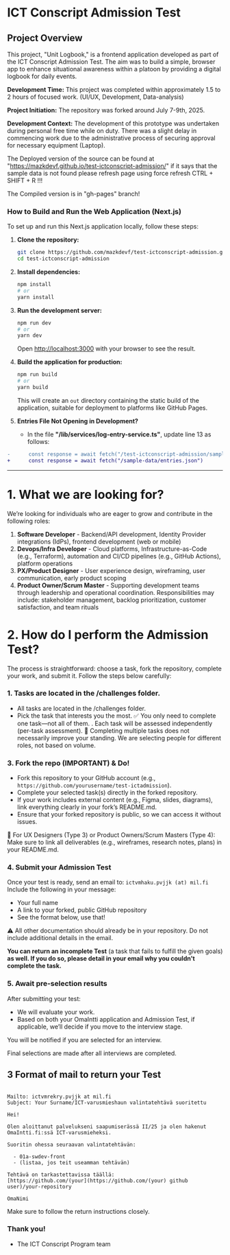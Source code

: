 # ICT Conscript Admission Test

## Project Overview

This project, "Unit Logbook," is a frontend application developed as part of the ICT Conscript Admission Test. The aim was to build a simple, browser app to enhance situational awareness within a platoon by providing a digital logbook for daily events.

**Development Time:** This project was completed within approximately 1.5 to 2 hours of focused work. (UI/UX, Development, Data-analysis)

**Project Initiation:** The repository was forked around July 7-9th, 2025.

**Development Context:** The development of this prototype was undertaken during personal free time while on duty. There was a slight delay in commencing work due to the administrative process of securing approval for necessary equipment (Laptop).

The Deployed version of the source can be found at "https://mazkdevf.github.io/test-ictconscript-admission/" if it says that the sample data is not found please refresh page using force refresh CTRL + SHIFT + R !!!

The Compiled version is in "gh-pages" branch!

### How to Build and Run the Web Application (Next.js)

To set up and run this Next.js application locally, follow these steps:

1.  **Clone the repository:**
    ```bash
    git clone https://github.com/mazkdevf/test-ictconscript-admission.git
    cd test-ictconscript-admission
    ```

2.  **Install dependencies:**
    ```bash
    npm install
    # or
    yarn install
    ```

3.  **Run the development server:**
    ```bash
    npm run dev
    # or
    yarn dev
    ```
    Open [http://localhost:3000](http://localhost:3000) with your browser to see the result.

4.  **Build the application for production:**
    ```bash
    npm run build
    # or
    yarn build
    ```
    This will create an `out` directory containing the static build of the application, suitable for deployment to platforms like GitHub Pages.


5. **Entries File Not Opening in Development?**
   - In the file **"/lib/services/log-entry-service.ts"**, update line 13 as follows:
```diff
-      const response = await fetch("/test-ictconscript-admission/sample-data/entries.json")
+      const response = await fetch("/sample-data/entries.json")
```
---

# 1. What we are looking for?

We’re looking for individuals who are eager to grow and contribute in the following roles:

1.  **Software Developer** - Backend/API development, Identity Provider integrations (IdPs), frontend development (web or mobile)
2.  **Devops/Infra Developer** - Cloud platforms, Infrastructure-as-Code (e.g., Terraform), automation and CI/CD pipelines (e.g., GitHub Actions), platform operations
3.  **PX/Product Designer** - User experience design, wireframing, user communication, early product scoping
4.  **Product Owner/Scrum Master** - Supporting development teams through leadership and operational coordination. Responsibilities may include: stakeholder management, backlog prioritization, customer satisfaction, and team rituals

# 2. How do I perform the Admission Test?

The process is straightforward: choose a task, fork the repository, complete your work, and submit it. Follow the steps below carefully:

### 1. Tasks are located in the **/challenges folder**.

-   All tasks are located in the /challenges folder.
-   Pick the task that interests you the most.
    ✅ You only need to complete one task—not all of them.
    . Each task will be assessed independently (per-task assessment).
    🔄 Completing multiple tasks does not necessarily improve your standing. We are selecting people for different roles, not based on volume.

### 3. Fork the repo (IMPORTANT) & Do!

-   Fork this repository to your GitHub account (e.g., `https://github.com/yourusername/test-ictadmission`).
-   Complete your selected task(s) directly in the forked repository.
-   If your work includes external content (e.g., Figma, slides, diagrams), link everything clearly in your fork’s README.md.
-   Ensure that your forked repository is public, so we can access it without issues.

📝 For UX Designers (Type 3) or Product Owners/Scrum Masters (Type 4):
Make sure to link all deliverables (e.g., wireframes, research notes, plans) in your README.md.

### 4. Submit your Admission Test

Once your test is ready, send an email to: `ictvmhaku.pvjjk (at) mil.fi`
Include the following in your message:

-   Your full name
-   A link to your forked, public GitHub repository
-   See the format below, use that!

⚠️ All other documentation should already be in your repository. Do not include additional details in the email.

**You can return an incomplete Test** (a task that fails to fulfill the given goals) **as well. If you do so, please detail in your email why you couldn't complete the task.**

### 5. Await pre-selection results

After submitting your test:

-   We will evaluate your work.
-   Based on both your OmaIntti application and Admission Test, if applicable, we’ll decide if you move to the interview stage.

You will be notified if you are selected for an interview.

Final selections are made after all interviews are completed.

## 3 Format of mail to return your Test

```

Mailto: ictvmrekry.pvjjk at mil.fi
Subject: Your Surname/ICT-varusmieshaun valintatehtävä suoritettu

Hei!

Olen aloittanut palvelukseni saapumiserässä II/25 ja olen hakenut OmaIntti.fi:ssä ICT-varusmieheksi.

Suoritin ohessa seuraavan valintatehtävän:

  - 01a-swdev-front
  - (listaa, jos teit useamman tehtävän)

Tehtävä on tarkastettavissa täällä:
[https://github.com/(your](https://github.com/(your) github user)/your-repository

OmaNimi

```

Make sure to follow the return instructions closely.

### Thank you!

- The ICT Conscript Program team
